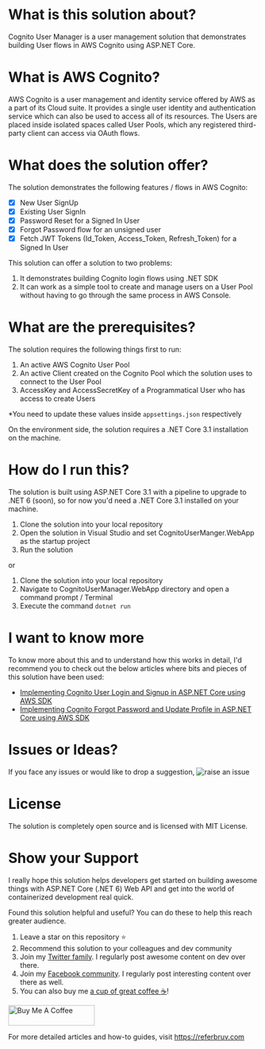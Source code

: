 # What is this solution about?

Cognito User Manager is a user management solution that demonstrates building User flows in AWS Cognito using ASP.NET Core. 

# What is AWS Cognito?

AWS Cognito is a user management and identity service offered by AWS as a part of its Cloud suite. It provides a single user identity and authentication service which can also be used to access all of its resources. The Users are placed inside isolated spaces called User Pools, which any registered third-party client can access via OAuth flows.

# What does the solution offer?

The solution demonstrates the following features / flows in AWS Cognito:

- [x] New User SignUp
- [x] Existing User SignIn
- [x] Password Reset for a Signed In User
- [x] Forgot Password flow for an unsigned user
- [x] Fetch JWT Tokens (Id_Token, Access_Token, Refresh_Token) for a Signed In User

This solution can offer a solution to two problems:
1. It demonstrates building Cognito login flows using .NET SDK
2. It can work as a simple tool to create and manage users on a User Pool without having to go through the same process in AWS Console.

# What are the prerequisites?

The solution requires the following things first to run:
1. An active AWS Cognito User Pool
2. An active Client created on the Cognito Pool which the solution uses to connect to the User Pool
3. AccessKey and AccessSecretKey of a Programmatical User who has access to create Users

*You need to update these values inside `appsettings.json` respectively

On the environment side, the solution requires a .NET Core 3.1 installation on the machine.

# How do I run this?

The solution is built using ASP.NET Core 3.1 with a pipeline to upgrade to .NET 6 (soon), so for now you'd need a .NET Core 3.1 installed on your machine.

1. Clone the solution into your local repository
2. Open the solution in Visual Studio and set CognitoUserManger.WebApp as the startup project
3. Run the solution

or

1. Clone the solution into your local repository
2. Navigate to CognitoUserManager.WebApp directory and open a command prompt / Terminal 
3. Execute the command `dotnet run`

# I want to know more

To know more about this and to understand how this works in detail, I'd recommend you to check out the below articles where bits and pieces of this solution have been used:

* [Implementing Cognito User Login and Signup in ASP.NET Core using AWS SDK](https://referbruv.com/blog/posts/implementing-cognito-user-login-and-signup-in-aspnet-core-using-aws-sdk)
* [Implementing Cognito Forgot Password and Update Profile in ASP.NET Core using AWS SDK](https://referbruv.com/blog/posts/implementing-cognito-forgot-password-and-update-profile-in-aspnet-core-using-aws-sdk)

# Issues or Ideas?

If you face any issues or would like to drop a suggestion, ![raise an issue](https://github.com/referbruv/CognitoUserManager/issues/new/choose)

# License

The solution is completely open source and is licensed with MIT License.

# Show your Support 

I really hope this solution helps developers get started on building awesome things with ASP.NET Core (.NET 6) Web API and get into the world of containerized development real quick. 

Found this solution helpful and useful? You can do these to help this reach greater audience.

1. Leave a star on this repository :star:
2. Recommend this solution to your colleagues and dev community
3. Join my [Twitter family](https://twitter.com/referbruv). I regularly post awesome content on dev over there.
4. Join my [Facebook community](https://www.facebook.com/referbruv). I regularly post interesting content over there as well.
5. You can also buy me [a cup of great coffee :coffee:](https://www.buymeacoffee.com/referbruv)!

<a href="https://www.buymeacoffee.com/referbruv" target="_blank"><img src="https://cdn.buymeacoffee.com/buttons/default-orange.png" alt="Buy Me A Coffee" height="41" width="174"></a>

For more detailed articles and how-to guides, visit https://referbruv.com
